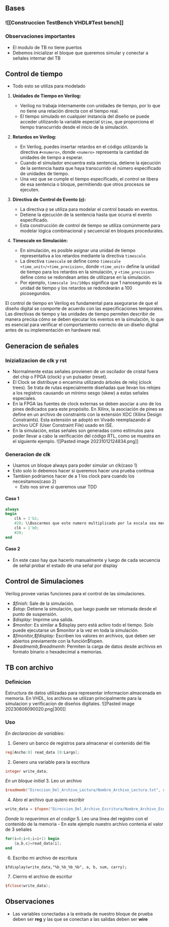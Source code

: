 
## Bases
### ![[Construccion TestBench VHDL#Test bench]]
### Observaciones importantes
- El modulo de TB no tiene puertos
- Debemos inicializar el bloque que queremos simular y conectar a señales internar del TB
## Control de tiempo
- Todo esto se utiliza para modelado

1. **Unidades de Tiempo en Verilog:**
   - Verilog no trabaja internamente con unidades de tiempo, por lo que no tiene una relación directa con el tiempo real.
   - El tiempo simulado en cualquier instancia del diseño se puede acceder utilizando la variable especial `$time`, que proporciona el tiempo transcurrido desde el inicio de la simulación.

2. **Retardos en Verilog:**
   - En Verilog, puedes insertar retardos en el código utilizando la directiva `#<numero>`, donde `<numero>` representa la cantidad de unidades de tiempo a esperar.
   - Cuando el simulador encuentra esta sentencia, detiene la ejecución de la sentencia hasta que haya transcurrido el número especificado de unidades de tiempo.
   - Una vez que se cumple el tiempo especificado, el control se libera de esa sentencia o bloque, permitiendo que otros procesos se ejecuten.

3. **Directiva de Control de Evento (`@`):**
   - La directiva `@` se utiliza para modelar el control basado en eventos.
   - Detiene la ejecución de la sentencia hasta que ocurra el evento especificado.
   - Esta construcción de control de tiempo se utiliza comúnmente para modelar lógica combinacional y secuencial en bloques procedurales.

4. **Timescale en Simulación:**
   - En simulación, es posible asignar una unidad de tiempo representativa a los retardos mediante la directiva `timescale`.
   - La directiva `timescale` se define como `timescale <time_unit>/<time_precision>`, donde `<time_unit>` define la unidad de tiempo para los retardos en la simulación, y `<time_precision>` define cómo se redondean antes de utilizarse en la simulación.
   - Por ejemplo, `timescale 1ns/100ps` significa que 1 nanosegundo es la unidad de tiempo y los retardos se redondearán a 100 picosegundos.

El control de tiempo en Verilog es fundamental para asegurarse de que el diseño digital se comporte de acuerdo con las especificaciones temporales. Las directivas de tiempo y las unidades de tiempo permiten describir de manera precisa cómo se deben ejecutar los eventos en la simulación, lo que es esencial para verificar el comportamiento correcto de un diseño digital antes de su implementación en hardware real.

## Generacion de señales
### Inizializacion de clk y rst
- Normalmente estas señales provienen de un oscilador de cristal fuera del chip o FPGA (clock) y un pulsador (reset).
- El Clock se distribuye o encamina utilizando árboles de reloj (clock trees). Se trata de rutas especialmente diseñadas que llevan los relojes a los registros causando un mínimo sesgo (skew) a estas señales especiales.
- En la FPGA las fuentes de clock externas se deben asociar a uno de los pines dedicados para este propósito. En Xilinx, la asociación de pines se define en un archivo de constraints con la extensión XDC (Xilinx Design Constraints). Esta extensión se adoptó en Vivado reemplazando al archivo UCF (User Constraint File) usado en ISE.
- En la simulación, estas señales son generadas como estímulos para poder llevar a cabo la verificación del código RTL, como se muestra en el siguiente ejemplo.
![[Pasted image 20231012124834.png]]

### Generacion de clk
- Usamos un bloque always para poder simular un clk(caso 1)
- Esto solo lo debemos hacer si queremos hacer una prueba continua
- Tambien podriamos hacer de a 1 los clock para cuando los necesitamos(caso 2)
	- Esto nos sirve si queremos usar TDD
#### Caso 1

``` verilog
always
begin
	clk = 1'b1;
	#20; \\Buscarmos que este numero multiplicado por la escala sea medio periodo
	clk = 1'b0;
	#20;
end
```

#### Caso 2
- En este caso hay que hacerlo manualmente y luego de cada secuencia de señal probar el estado de una señal por display
## Control de Simulaciones
Verilog provee varias funciones para el control de las simulaciones.
- *$finish:* Sale de la simulación.
- *$stop:* Detiene la simulación, que luego puede ser retomada desde el punto de suspensión.
- *$display:* Imprime una salida.
- *$monitor:* Es similar a $display pero está activo todo el tiempo. Solo puede ejecutarse un $monitor a la vez en toda la simulación.
- *\$fmonitor,\$fdisplay:* Escriben los valores en archivos, que deben ser abiertos previamente con la función$fopen.
- *\$readmemb,\$readmemh:* Permiten la carga de datos desde archivos en formato binario o hexadecimal a memorias.





## TB con archivo
### Definicion
Estructura de datos utilizadas para representar informacion almacenada en memoria. En VHDL, los archivos se utilizan principalmente para la simulacion y verificacion de diseños digitales.
![[Pasted image 20230606090020.png|300]]

### Uso

*En declaracion de variables:*
1. Genero un banco de registros para almacenar el contenido del file

``` verilog
reg[Ancho:0] read_data [0:Largo];
```

2. Genero una variable para la escritura

``` verilog
integer write_data;
```

*En un bloque initial*
3. Leo un archivo

``` verilog
$readmemb("Direccion_Del_Archivo_Lectura/Nombre_Archivo_Lectura.txt", read_data);
```

4. Abro el archivo que quiero escribir

``` verilog
write_data = $fopen("Direccion_Del_Archivo_Escritura/Nombre_Archivo_Escritura.txt");
```

*Donde lo requerimos en el codigo*
5. Leo una linea del registro con el contenido de la memoria
	- En este ejemplo nuestro archivo contenia el valor de 3 señales

``` verilog
for(i=0;i<6;i=i+1) begin
	{a,b,c}=read_data[i];
end
```

6. Escribo mi archivo de escritura

```
$fdisplay(write_data,"%b_%b_%b_%b", a, b, sum, carry);
```

7. Cierrro el archivo de escritur
``` verilog
$fclose(write_data);
```

## Observaciones
- Las variables conectadas a la entrada de nuestro bloque de prueba deben ser **reg** y las que se conectan a las salidas deben ser **wire**